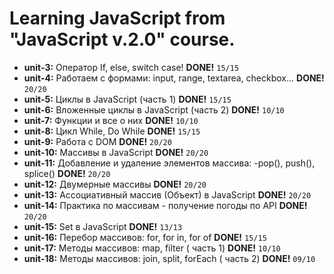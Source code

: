 # Learning JavaScript from "JavaScript v.2.0" course.

* **unit-3:** Оператор If, else, switch case! **DONE!** `15/15`
* **unit-4:** Работаем с формами: input, range, textarea, checkbox... **DONE!** `20/20`
* **unit-5:** Циклы в JavaScript (часть 1) **DONE!** `15/15`
* **unit-6:** Вложенные циклы в JavaScript (часть 2) **DONE!** `10/10`
* **unit-7:** Функции и все о них **DONE!** `10/10`
* **unit-8:** Цикл While, Do While **DONE!** `15/15`
* **unit-9:** Работа с DOM **DONE!** `20/20`
* **unit-10:** Массивы в JavaScript **DONE!** `20/20`
* **unit-11:** Добавление и удаление элементов массива: -pop(), push(), splice() **DONE!** `20/20`
* **unit-12:** Двумерные массивы **DONE!** `20/20`
* **unit-13:** Ассоциативный массив (Объект) в JavaScript **DONE!** `20/20`
* **unit-14:** Практика по массивам - получение погоды по API **DONE!** `20/20`
* **unit-15:** Set в JavaScript **DONE!** `13/13`
* **unit-16:** Перебор массивов: for, for in, for of **DONE!** `15/15`
* **unit-17:** Методы массивов: map, filter ( часть 1) **DONE!** `10/10`
* **unit-18:** Методы массивов: join, split, forEach ( часть 2) **DONE!** `09/10`